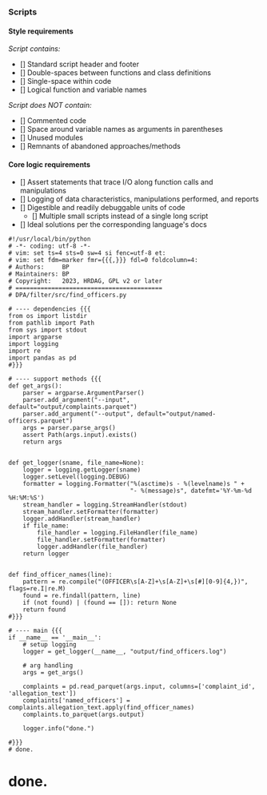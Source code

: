 ### Scripts

#### Style requirements
_Script contains:_
- [] Standard script header and footer
- [] Double-spaces between functions and class definitions
- [] Single-space within code
- [] Logical function and variable names

_Script does NOT contain:_
- [] Commented code
- [] Space around variable names as arguments in parentheses
- [] Unused modules
- [] Remnants of abandoned approaches/methods

#### Core logic requirements
- [] Assert statements that trace I/O along function calls and manipulations
- [] Logging of data characteristics, manipulations performed, and reports 
- [] Digestible and readily debuggable units of code
    - [] Multiple small scripts instead of a single long script
- [] Ideal solutions per the corresponding language's docs

```
#!/usr/local/bin/python
# -*- coding: utf-8 -*-
# vim: set ts=4 sts=0 sw=4 si fenc=utf-8 et:
# vim: set fdm=marker fmr={{{,}}} fdl=0 foldcolumn=4:
# Authors:     BP
# Maintainers: BP
# Copyright:   2023, HRDAG, GPL v2 or later
# =========================================
# DPA/filter/src/find_officers.py

# ---- dependencies {{{
from os import listdir
from pathlib import Path
from sys import stdout
import argparse
import logging
import re
import pandas as pd
#}}}

# ---- support methods {{{
def get_args():
    parser = argparse.ArgumentParser()
    parser.add_argument("--input", default="output/complaints.parquet")
    parser.add_argument("--output", default="output/named-officers.parquet")
    args = parser.parse_args()
    assert Path(args.input).exists()
    return args


def get_logger(sname, file_name=None):
    logger = logging.getLogger(sname)
    logger.setLevel(logging.DEBUG)
    formatter = logging.Formatter("%(asctime)s - %(levelname)s " +
                                  "- %(message)s", datefmt='%Y-%m-%d %H:%M:%S')
    stream_handler = logging.StreamHandler(stdout)
    stream_handler.setFormatter(formatter)
    logger.addHandler(stream_handler)
    if file_name:
        file_handler = logging.FileHandler(file_name)
        file_handler.setFormatter(formatter)
        logger.addHandler(file_handler)
    return logger


def find_officer_names(line):
    pattern = re.compile("(OFFICER\s[A-Z]+\s[A-Z]+\s[#][0-9]{4,})", flags=re.I|re.M)
    found = re.findall(pattern, line)
    if (not found) | (found == []): return None
    return found
#}}}

# ---- main {{{
if __name__ == '__main__':
    # setup logging
    logger = get_logger(__name__, "output/find_officers.log")

    # arg handling
    args = get_args()
    
    complaints = pd.read_parquet(args.input, columns=['complaint_id', 'allegation_text'])
    complaints['named_officers'] = complaints.allegation_text.apply(find_officer_names)
    complaints.to_parquet(args.output)
    
    logger.info("done.")
    
#}}}
# done.
```

# done.
